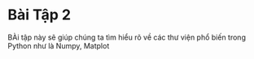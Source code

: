 # Bài Tập 2
BÀi tập này sẽ giúp chúng ta tìm hiểu rõ về các thư viện phổ biến trong Python như là Numpy, Matplot
